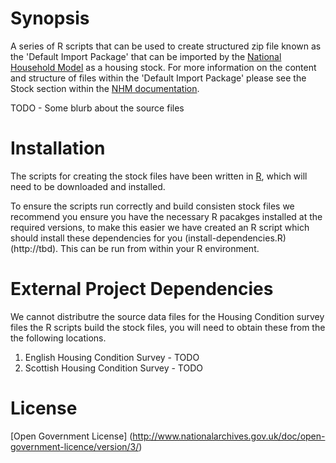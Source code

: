 # Synopsis
A series of R scripts that can be used to create structured zip file known as the 'Default Import Package' that can be imported by the [National Household Model](https://github.com/cse-bristol/national-household-model-standalone) as a housing stock. For more information on the content and structure of files within the 'Default Import Package' please see the Stock section within the [NHM documentation](https://github.com/cse-bristol/national-household-model-documentation/releases).

TODO - Some blurb about the source files

# Installation
The scripts for creating the stock files have been written in [R](https://cran.r-project.org/), which will need to be downloaded and installed.

To ensure the scripts run correctly and build consisten stock files we recommend you ensure you have the necessary R pacakges installed at the required versions, to make this easier we have created an R script which should install these dependencies for you (install-dependencies.R)(http://tbd). This can be run from within your R environment. 

# External Project Dependencies
We cannot distributre the source data files for the Housing Condition survey files the R scripts build the stock files, you will need to obtain these from the the following locations.

1. English Housing Condition Survey - TODO
2. Scottish Housing Condition Survey - TODO

# License
[Open Government License] (http://www.nationalarchives.gov.uk/doc/open-government-licence/version/3/)
